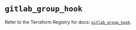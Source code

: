 # `gitlab_group_hook`

Refer to the Terraform Registry for docs: [`gitlab_group_hook`](https://registry.terraform.io/providers/gitlabhq/gitlab/17.6.1/docs/resources/group_hook).

